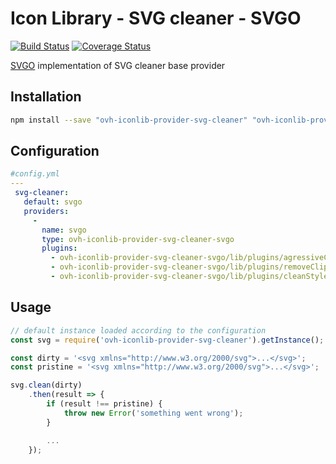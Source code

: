 # Icon Library - SVG cleaner - SVGO

[![Build Status](https://travis-ci.org/ovh-ux/ovh-iconlib-provider-svg-cleaner-svgo.svg?branch=master)](https://travis-ci.org/ovh-ux/ovh-iconlib-provider-svg-cleaner-svgo)
[![Coverage Status](https://coveralls.io/repos/github/ovh-ux/ovh-iconlib-provider-svg-cleaner-svgo/badge.svg?branch=master)](https://coveralls.io/github/ovh-ux/ovh-iconlib-provider-svg-cleaner-svgo?branch=master)

[SVGO](https://github.com/svg/svgo) implementation of SVG cleaner base provider

## Installation

```bash
npm install --save "ovh-iconlib-provider-svg-cleaner" "ovh-iconlib-provider-svg-cleaner-svgo"
```

## Configuration

```yaml
#config.yml
---
 svg-cleaner:
   default: svgo
   providers:
     -
       name: svgo
       type: ovh-iconlib-provider-svg-cleaner-svgo
       plugins:
         - ovh-iconlib-provider-svg-cleaner-svgo/lib/plugins/agressiveCollapseGroups
         - ovh-iconlib-provider-svg-cleaner-svgo/lib/plugins/removeClipPaths
         - ovh-iconlib-provider-svg-cleaner-svgo/lib/plugins/cleanStyles
```

## Usage

```js
// default instance loaded according to the configuration
const svg = require('ovh-iconlib-provider-svg-cleaner').getInstance();

const dirty = '<svg xmlns="http://www.w3.org/2000/svg">...</svg>';
const pristine = '<svg xmlns="http://www.w3.org/2000/svg">...</svg>';

svg.clean(dirty)
    .then(result => {
        if (result !== pristine) {
            throw new Error('something went wrong');
        }

        ...
    });
```
